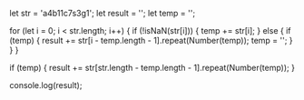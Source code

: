 let str = 'a4b11c7s3g1';
let result = '';
let temp = '';

for (let i = 0; i < str.length; i++) {
  if (!isNaN(str[i])) {
    temp += str[i];
  } else {
    if (temp) {
      result += str[i - temp.length - 1].repeat(Number(temp));
      temp = '';
    }
  }
}

if (temp) {
  result += str[str.length - temp.length - 1].repeat(Number(temp));
}

console.log(result);
